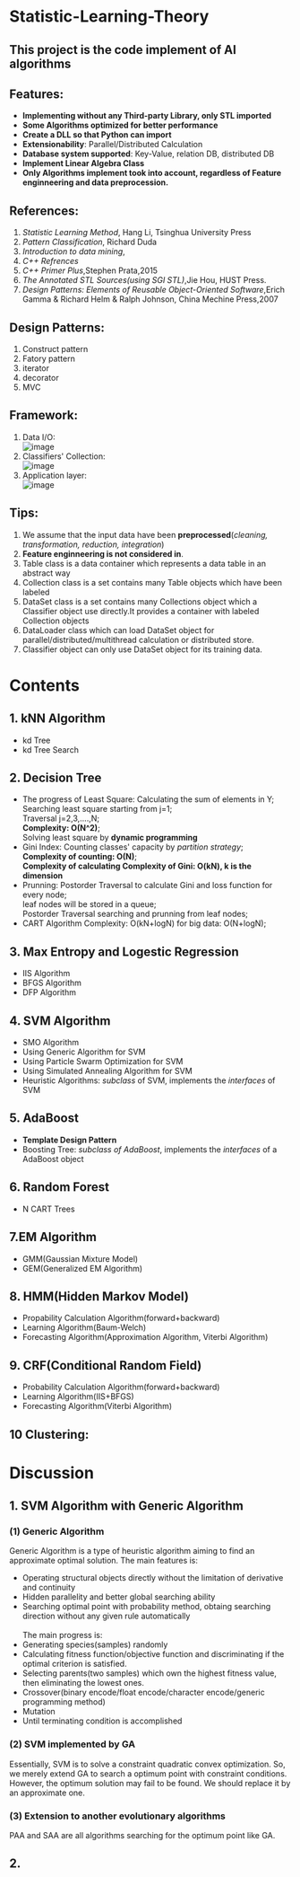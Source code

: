 # Statistic-Learning-Theory
## This project is the code implement of AI algorithms
## Features:
* **Implementing without any Third-party Library, only STL imported**
* **Some Algorithms optimized for better performance**
* **Create a DLL so that Python can import**
* **Extensionability**: Parallel/Distributed Calculation
* **Database system supported**: Key-Value, relation DB, distributed DB
* **Implement Linear Algebra Class**
* **Only Algorithms implement took into account, regardless of Feature enginneering and data preprocession.**
## References:
1. *Statistic Learning Method*, Hang Li, Tsinghua University Press<br/>
2. *Pattern Classification*, Richard Duda<br/>
3. *Introduction to data mining*, <br/>
4. *C++ Refrences*<br/>
5. *C++ Primer Plus*,Stephen Prata,2015<br/>
6. *The Annotated STL Sources(using SGI STL)*,Jie Hou, HUST Press.<br/>
7. *Design Patterns: Elements of Reusable Object-Oriented Software*,Erich Gamma & Richard Helm &  Ralph Johnson, China Mechine Press,2007
## Design Patterns: 
1. Construct pattern<br/>
2. Fatory pattern<br/>
3. iterator<br/>
4. decorator<br/> 
5. MVC<br/>
## Framework:
1. Data I/O: <br/>
![image](https://github.com/markmakemate/Statistic-Learning-Theory/blob/master/Framework.png)
2. Classifiers' Collection: <br/>
![image](https://github.com/markmakemate/Statistic-Learning-Theory/blob/master/Classifiers'_collection.png)
3. Application layer: <br/>
![image](https://github.com/markmakemate/Statistic-Learning-Theory/blob/master/MVC.png)

## Tips:
1. We assume that the input data have been **preprocessed**(*cleaning, transformation, reduction, integration*) <br/>
2. **Feature enginneering is not considered in**.<br/>
3. Table class is a data container which represents a data table in an abstract way<br/>
4. Collection class is a set contains many Table objects which have been labeled<br/>
5. DataSet class is a set contains many Collections object which a Classifier object use directly.It provides a container with labeled Collection objects<br/>
6. DataLoader class which can load DataSet object for parallel/distributed/multithread calculation or distributed store.<br/>
7. Classifier object can only use DataSet object for its training data.<br/>
# Contents
## 1. kNN Algorithm
* kd Tree
* kd Tree Search
## 2. Decision Tree
* The progress of Least Square:
 Calculating the sum of elements in Y;<br/>
 Searching least square starting from j=1;<br/>
 Traversal j=2,3,....,N;<br/>
 **Complexity: O(N^2)**;<br/>
 Solving least square by **dynamic programming**<br/>
* Gini Index:
 Counting classes' capacity by *partition strategy*;<br/>
 **Complexity of counting: O(N)**;<br/>
 **Complexity of calculating Complexity of Gini: O(kN), k is the dimension**<br/>
* Prunning:
 Postorder Traversal to calculate Gini and loss function for every node;<br/>
 leaf nodes will be stored in a queue;<br/>
 Postorder Traversal searching and prunning from leaf nodes;<br/>
 * CART Algorithm Complexity: O(kN+logN) for big data: O(N+logN);
 
## 3. Max Entropy and Logestic Regression
* IIS Algorithm
* BFGS Algorithm
* DFP Algorithm

## 4. SVM Algorithm
* SMO Algorithm
* Using Generic Algorithm for SVM
* Using Particle Swarm Optimization for SVM
* Using Simulated Annealing Algorithm for SVM
* Heuristic Algorithms: *subclass* of SVM, implements the *interfaces* of SVM

## 5. AdaBoost
* **Template Design Pattern**
* Boosting Tree: *subclass of AdaBoost*, implements the *interfaces* of a AdaBoost object

## 6. Random Forest
* N CART Trees

## 7.EM Algorithm
* GMM(Gaussian Mixture Model)
* GEM(Generalized EM Algorithm)

## 8. HMM(Hidden Markov Model)
* Propability Calculation Algorithm(forward+backward)
* Learning Algorithm(Baum-Welch)
* Forecasting Algorithm(Approximation Algorithm, Viterbi Algorithm)

## 9. CRF(Conditional Random Field)
* Probability Calculation Algorithm(forward+backward)
* Learning Algorithm(IIS+BFGS)
* Forecasting Algorithm(Viterbi Algorithm)
## 10 Clustering:


# Discussion
## 1. SVM Algorithm  with Generic Algorithm
### (1) Generic Algorithm
Generic Algorithm is a type of heuristic algorithm aiming to find an approximate optimal solution. The main features is:<br/>
* Operating structural objects directly without the limitation of derivative and continuity
* Hidden parallelity and better global searching ability
* Searching optimal point with probability method, obtaing searching direction without any given rule automatically<br/>
<br/>The main progress is:
* Generating species(samples) randomly
* Calculating fitness function/objective function and discriminating if the optimal criterion is satisfied. 
* Selecting parents(two samples) which own the highest fitness value, then eliminating the lowest ones. 
* Crossover(binary encode/float encode/character encode/generic programming method)
* Mutation<br/>
* Until terminating condition is accomplished
### (2) SVM implemented by GA
Essentially, SVM is to solve a constraint quadratic convex optimization. So, we merely extend GA to search a optimum point with constraint conditions. <br/>
However, the optimum solution may fail to be found. We should replace it by an approximate one. 
### (3) Extension to another evolutionary algorithms
PAA and SAA are all algorithms searching for the optimum point like GA.

## 2. 
